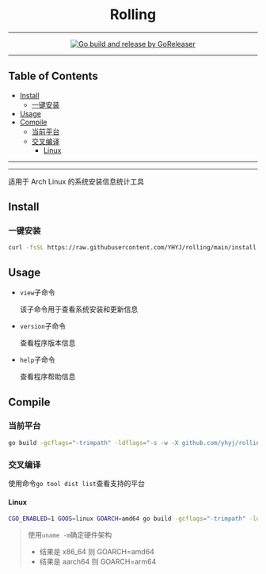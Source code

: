 <h1 align="center">Rolling</h1>

<!-- File: README.md -->
<!-- Author: YJ -->
<!-- Email: yj1516268@outlook.com -->
<!-- Created Time: 2023-02-20 16:24:15 -->

---

<p align="center">
  <a href="https://github.com/YHYJ/rolling/actions/workflows/release.yml"><img src="https://github.com/YHYJ/rolling/actions/workflows/release.yml/badge.svg" alt="Go build and release by GoReleaser"></a>
</p>

---

## Table of Contents

<!-- vim-markdown-toc GFM -->

* [Install](#install)
  * [一键安装](#一键安装)
* [Usage](#usage)
* [Compile](#compile)
  * [当前平台](#当前平台)
  * [交叉编译](#交叉编译)
    * [Linux](#linux)

<!-- vim-markdown-toc -->

---

<!----------------------------------->
<!--            _ _ _              -->
<!--  _ __ ___ | | (_)_ __   __ _  -->
<!-- | '__/ _ \| | | | '_ \ / _` | -->
<!-- | | | (_) | | | | | | | (_| | -->
<!-- |_|  \___/|_|_|_|_| |_|\__, | -->
<!--                        |___/  -->
<!----------------------------------->

---

适用于 Arch Linux 的系统安装信息统计工具

## Install

### 一键安装

```bash
curl -fsSL https://raw.githubusercontent.com/YHYJ/rolling/main/install.sh | sudo bash -s
```

## Usage

- `view`子命令

  该子命令用于查看系统安装和更新信息

- `version`子命令

  查看程序版本信息

- `help`子命令

  查看程序帮助信息

## Compile

### 当前平台

```bash
go build -gcflags="-trimpath" -ldflags="-s -w -X github.com/yhyj/rolling/general.GitCommitHash=`git rev-parse HEAD` -X github.com/yhyj/rolling/general.BuildTime=`date +%s` -X github.com/yhyj/rolling/general.BuildBy=$USER" -o build/rolling main.go
```

### 交叉编译

使用命令`go tool dist list`查看支持的平台

#### Linux

```bash
CGO_ENABLED=1 GOOS=linux GOARCH=amd64 go build -gcflags="-trimpath" -ldflags="-s -w -X github.com/yhyj/rolling/general.GitCommitHash=`git rev-parse HEAD` -X github.com/yhyj/rolling/general.BuildTime=`date +%s` -X github.com/yhyj/rolling/general.BuildBy=$USER" -o build/rolling main.go
```

> 使用`uname -m`确定硬件架构
>
> - 结果是 x86_64 则 GOARCH=amd64
> - 结果是 aarch64 则 GOARCH=arm64
